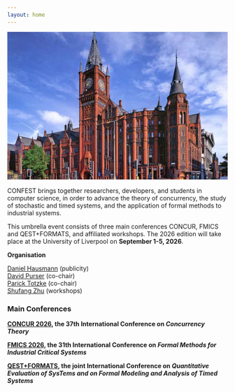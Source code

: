 ```yaml
---
layout: home
---
```

<img src="/assets/images/vict.png" width="1000">

CONFEST brings together researchers, developers, and students in computer science, in order to advance the theory of concurrency, the study of stochastic and timed systems, and the application of formal methods to industrial systems. 

This umbrella event consists of three main conferences CONCUR, FMICS and QEST+FORMATS, and affiliated workshops.
The 2026 edition will take place at the University of Liverpool on **September 1-5, 2026**.


**Organisation**

[Daniel Hausmann](https://www.csc.liv.ac.uk/~hausmann/) (publicity)  
[David Purser](https://www.davidpurser.net) (co-chair)  
[Parick Totzke](https://www.csc.liv.ac.uk/~patrick/) (co-chair)  
[Shufang Zhu](https://shufang-zhu.github.io) (workshops)  

### Main Conferences

**[CONCUR 2026](https://confest-2026.github.io/concur), the 37th International Conference on *Concurrency Theory***

**[FMICS 2026](https://fmics2025-ag-sks-websites-135be46425c7ded8977ddfe65ca7e22ac5bee.zivgitlabpages.uni-muenster.de//), the 31th International Conference on *Formal Methods for Industrial Critical Systems***

**[QEST+FORMATS](https://www.qest-formats.org/), the joint International Conference on *Quantitative Evaluation of SysTems and on Formal Modeling and Analysis of Timed Systems***
